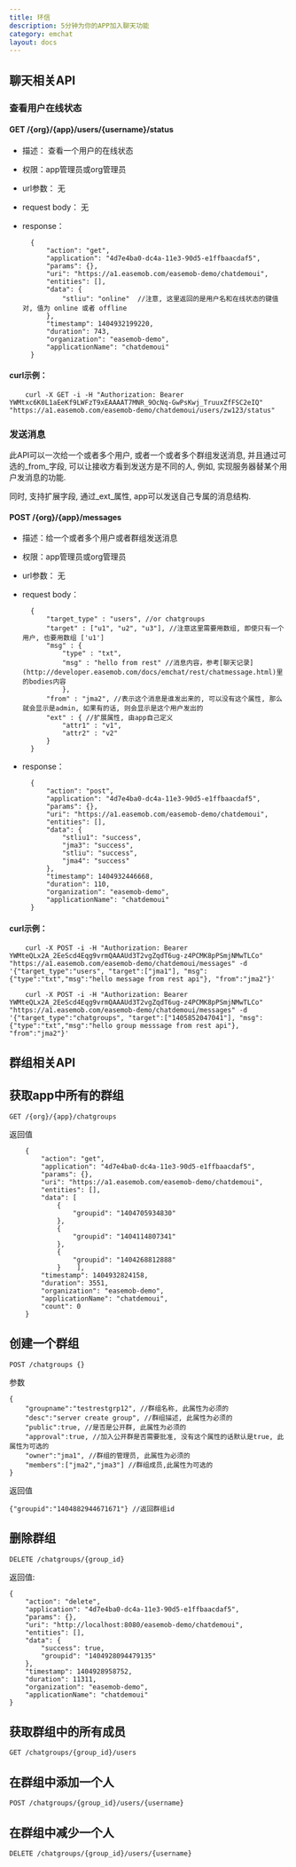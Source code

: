 ```yaml
---
title: 环信
description: 5分钟为你的APP加入聊天功能
category: emchat
layout: docs
---
```

## 聊天相关API

### 查看用户在线状态

#### GET /{org}/{app}/users/{username}/status

* 描述： 查看一个用户的在线状态
* 权限：app管理员或org管理员
* url参数： 无
* request body：	无
* response：

        {
            "action": "get",
            "application": "4d7e4ba0-dc4a-11e3-90d5-e1ffbaacdaf5",
            "params": {},
            "uri": "https://a1.easemob.com/easemob-demo/chatdemoui",
            "entities": [],
            "data": {
                "stliu": "online"  //注意, 这里返回的是用户名和在线状态的键值对, 值为 online 或者 offline
            },
            "timestamp": 1404932199220,
            "duration": 743,
            "organization": "easemob-demo",
            "applicationName": "chatdemoui"
        }
#### curl示例：
		curl -X GET -i -H "Authorization: Bearer YWMtxc6K0L1aEeKf9LWFzT9xEAAAAT7MNR_9OcNq-GwPsKwj_TruuxZfFSC2eIQ" "https://a1.easemob.com/easemob-demo/chatdemoui/users/zw123/status"

### 发送消息

此API可以一次给一个或者多个用户, 或者一个或者多个群组发送消息, 并且通过可选的_from_字段, 可以让接收方看到发送方是不同的人,
例如, 实现服务器替某个用户发消息的功能.

同时, 支持扩展字段, 通过_ext_属性, app可以发送自己专属的消息结构.

#### POST /{org}/{app}/messages

* 描述：给一个或者多个用户或者群组发送消息
* 权限：app管理员或org管理员
* url参数： 无
* request body：


        {
            "target_type" : "users", //or chatgroups
            "target" : ["u1", "u2", "u3"], //注意这里需要用数组, 即使只有一个用户, 也要用数组 ['u1']
            "msg" : {
                "type" : "txt",
                "msg" : "hello from rest" //消息内容，参考[聊天记录](http://developer.easemob.com/docs/emchat/rest/chatmessage.html)里的bodies内容
                },
            "from" : "jma2", //表示这个消息是谁发出来的, 可以没有这个属性, 那么就会显示是admin, 如果有的话, 则会显示是这个用户发出的
            "ext" : { //扩展属性, 由app自己定义
                "attr1" : "v1",
                "attr2" : "v2"
            }
        }


* response：

        {
            "action": "post",
            "application": "4d7e4ba0-dc4a-11e3-90d5-e1ffbaacdaf5",
            "params": {},
            "uri": "https://a1.easemob.com/easemob-demo/chatdemoui",
            "entities": [],
            "data": {
                "stliu1": "success",
                "jma3": "success",
                "stliu": "success",
                "jma4": "success"
            },
            "timestamp": 1404932446668,
            "duration": 110,
            "organization": "easemob-demo",
            "applicationName": "chatdemoui"
        }

#### curl示例：

        curl -X POST -i -H "Authorization: Bearer YWMteQLx2A_2EeScd4Eqg9vrmQAAAUd3T2vgZqdT6ug-z4PCMK8pPSmjNMwTLCo" "https://a1.easemob.com/easemob-demo/chatdemoui/messages" -d '{"target_type":"users", "target":["jma1"], "msg":{"type":"txt","msg":"hello message from rest api"}, "from":"jma2"}'

        curl -X POST -i -H "Authorization: Bearer YWMteQLx2A_2EeScd4Eqg9vrmQAAAUd3T2vgZqdT6ug-z4PCMK8pPSmjNMwTLCo" "https://a1.easemob.com/easemob-demo/chatdemoui/messages" -d '{"target_type":"chatgroups", "target":["1405852047041"], "msg":{"type":"txt","msg":"hello group messsage from rest api"}, "from":"jma2"}'

## 群组相关API



## 获取app中所有的群组

    GET /{org}/{app}/chatgroups

返回值

        {
            "action": "get",
            "application": "4d7e4ba0-dc4a-11e3-90d5-e1ffbaacdaf5",
            "params": {},
            "uri": "https://a1.easemob.com/easemob-demo/chatdemoui",
            "entities": [],
            "data": [
                {
                    "groupid": "1404705934830"
                },
                {
                    "groupid": "1404114807341"
                },
                {
                    "groupid": "1404268812888"
                }    ],
            "timestamp": 1404932824158,
            "duration": 3551,
            "organization": "easemob-demo",
            "applicationName": "chatdemoui",
            "count": 0
        }


## 创建一个群组

    POST /chatgroups {}

参数

    {
        "groupname":"testrestgrp12", //群组名称, 此属性为必须的
        "desc":"server create group", //群组描述, 此属性为必须的
        "public":true, //是否是公开群, 此属性为必须的
        "approval":true, //加入公开群是否需要批准, 没有这个属性的话默认是true, 此属性为可选的
        "owner":"jma1", //群组的管理员, 此属性为必须的
        "members":["jma2","jma3"] //群组成员,此属性为可选的
    }
返回值

    {"groupid":"1404882944671671"} //返回群组id

## 删除群组

    DELETE /chatgroups/{group_id}


返回值:

    {
        "action": "delete",
        "application": "4d7e4ba0-dc4a-11e3-90d5-e1ffbaacdaf5",
        "params": {},
        "uri": "http://localhost:8080/easemob-demo/chatdemoui",
        "entities": [],
        "data": {
            "success": true,
            "groupid": "1404928094479135"
        },
        "timestamp": 1404928958752,
        "duration": 11311,
        "organization": "easemob-demo",
        "applicationName": "chatdemoui"
    }

## 获取群组中的所有成员

    GET /chatgroups/{group_id}/users

## 在群组中添加一个人

    POST /chatgroups/{group_id}/users/{username}



## 在群组中减少一个人

    DELETE /chatgroups/{group_id}/users/{username}

